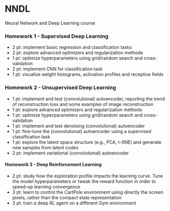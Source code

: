 # NNDL
Neural Network and Deep Learning course 

### Homework 1 - Supervised Deep Learning
  - 2 pt: implement basic regression and classification tasks
  - 2 pt: explore advanced optimizers and regularization methods
  - 1 pt: optimize hyperparameters using grid/random search and cross-validation
  - 2 pt: implement CNN for classification task
  - 1 pt: visualize weight histograms, activation profiles and receptive fields

### Homework 2 - Unsupervised Deep Learning
  - 1 pt: implement and test (convolutional) autoencoder, reporting the trend of reconstruction loss and some examples of image reconstruction
  - 1 pt: explore advanced optimizers and regularization methods
  - 1 pt: optimize hyperparameters using grid/random search and cross-validation
  - 1 pt: implement and test denoising (convolutional) autoencoder
  - 1 pt: fine-tune the (convolutional) autoencoder using a supervised classification task
  - 1 pt: explore the latent space structure (e.g., PCA, t-SNE) and generate new samples from latent codes
  - 2 pt: implement variational (convolutional) autoencoder
  
#### Homework 3 - Deep Reinforcement Learning
  - 2 pt: study how the exploration profile impacts the learning curve. Tune the model hyperparameters or tweak the reward function in order to speed-up learning convergence
  - 3 pt: learn to control the CartPole environment using directly the screen pixels, rather than the compact state representation 
  - 3 pt: train a deep RL agent on a different Gym environment
